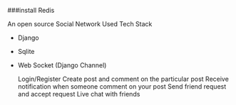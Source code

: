 ###install Redis

An open source Social Network
   Used Tech Stack

- Django
- Sqlite
- Web Socket (Django Channel)

  Login/Register
Create post and comment on the particular post
Receive notification when someone comment on your post
Send friend request and accept request
Live chat with friends
